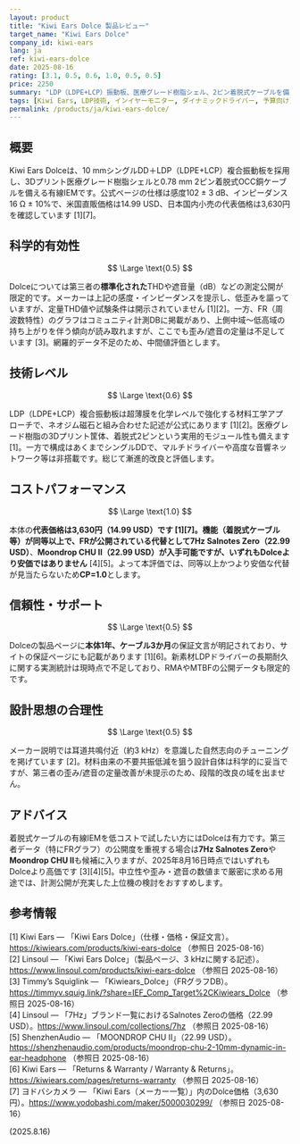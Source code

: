 ```yaml
---
layout: product
title: "Kiwi Ears Dolce 製品レビュー"
target_name: "Kiwi Ears Dolce"
company_id: kiwi-ears
lang: ja
ref: kiwi-ears-dolce
date: 2025-08-16
rating: [3.1, 0.5, 0.6, 1.0, 0.5, 0.5]
price: 2250
summary: "LDP（LDPE+LCP）振動板、医療グレード樹脂シェル、2ピン着脱式ケーブルを備える入門IEMです。現行価格の強さでコストパフォーマンスは最高評価ですが、独立測定（歪み・遮音）不足のため科学的有効性は中間評価に留まります。"
tags: [Kiwi Ears, LDP技術, インイヤーモニター, ダイナミックドライバー, 予算向け]
permalink: /products/ja/kiwi-ears-dolce/
---
```

## 概要

Kiwi Ears Dolceは、10 mmシングルDD＋LDP（LDPE+LCP）複合振動板を採用し、3Dプリント医療グレード樹脂シェルと0.78 mm 2ピン着脱式OCC銅ケーブルを備える有線IEMです。公式ページの仕様は感度102 ± 3 dB、インピーダンス16 Ω ± 10%で、米国直販価格は14.99 USD、日本国内小売の代表価格は3,630円を確認しています [1][7]。

## 科学的有効性

$$ \Large \text{0.5} $$

Dolceについては第三者の**標準化された**THDや遮音量（dB）などの測定公開が限定的です。メーカーは上記の感度・インピーダンスを提示し、低歪みを謳っていますが、定量THD値や試験条件は開示されていません [1][2]。一方、FR（周波数特性）のグラフはコミュニティ計測DBに掲載があり、上側中域〜低高域の持ち上がりを伴う傾向が読み取れますが、ここでも歪み/遮音の定量は不足しています [3]。網羅的データ不足のため、中間値評価とします。

## 技術レベル

$$ \Large \text{0.6} $$

LDP（LDPE+LCP）複合振動板は超薄膜を化学レベルで強化する材料工学アプローチで、ネオジム磁石と組み合わせた記述が公式にあります [1][2]。医療グレード樹脂の3Dプリント筐体、着脱式2ピンという実用的モジュール性も備えます [1]。一方で構成はあくまでシングルDDで、マルチドライバーや高度な音響ネットワーク等は非搭載です。総じて漸進的改良と評価します。

## コストパフォーマンス

$$ \Large \text{1.0} $$

本体の**代表価格は3,630円（14.99 USD）**です [1][7]。機能（着脱式ケーブル等）が同等以上で、FRが公開されている代替として**7Hz Salnotes Zero（22.99 USD）**、**Moondrop CHU II（22.99 USD）**が入手可能ですが、いずれも**Dolceより安価ではありません** [4][5]。よって本評価では、同等以上かつより安価な代替が見当たらないため**CP=1.0**とします。

## 信頼性・サポート

$$ \Large \text{0.5} $$

Dolceの製品ページに**本体1年、ケーブル3か月**の保証文言が明記されており、サイトの保証ページにも記載があります [1][6]。新素材LDPドライバーの長期耐久に関する実測統計は現時点で不足しており、RMAやMTBFの公開データも限定的です。

## 設計思想の合理性

$$ \Large \text{0.5} $$

メーカー説明では耳道共鳴付近（約3 kHz）を意識した自然志向のチューニングを掲げています [2]。材料由来の不要共振低減を狙う設計自体は科学的に妥当ですが、第三者の歪み/遮音の定量改善が未提示のため、段階的改良の域を出ません。

## アドバイス

着脱式ケーブルの有線IEMを低コストで試したい方にはDolceは有力です。第三者データ（特にFRグラフ）の公開度を重視する場合は**7Hz Salnotes Zero**や**Moondrop CHU II**も候補に入りますが、2025年8月16日時点ではいずれもDolceより高価です [3][4][5]。中立性や歪み・遮音の数値まで厳密に求める用途では、計測公開が充実した上位機の検討をおすすめします。

## 参考情報

[1] Kiwi Ears — 「Kiwi Ears Dolce」（仕様・価格・保証文言）。https://kiwiears.com/products/kiwi-ears-dolce （参照日 2025-08-16）  
[2] Linsoul — 「Kiwi Ears Dolce」（製品ページ、3 kHzに関する記述）。https://www.linsoul.com/products/kiwi-ears-dolce （参照日 2025-08-16）  
[3] Timmy’s Squiglink — 「Kiwiears_Dolce」（FRグラフDB）。https://timmyv.squig.link/?share=IEF_Comp_Target%2CKiwiears_Dolce （参照日 2025-08-16）  
[4] Linsoul — 「7Hz」ブランド一覧におけるSalnotes Zeroの価格（22.99 USD）。https://www.linsoul.com/collections/7hz （参照日 2025-08-16）  
[5] ShenzhenAudio — 「MOONDROP CHU II」（22.99 USD）。https://shenzhenaudio.com/products/moondrop-chu-2-10mm-dynamic-in-ear-headphone （参照日 2025-08-16）  
[6] Kiwi Ears — 「Returns & Warranty / Warranty & Returns」。https://kiwiears.com/pages/returns-warranty （参照日 2025-08-16）  
[7] ヨドバシカメラ — 「Kiwi Ears（メーカー一覧）」内のDolce価格（3,630円）。https://www.yodobashi.com/maker/5000030299/ （参照日 2025-08-16）

(2025.8.16)

